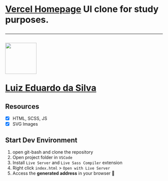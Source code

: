 <h1 align="center>
Vercel (Homepage)
</h1>
           
<p align="center"><a href="https://vercel.com">Vercel Homepage</a> UI clone for study purposes.</p>

<hr>

[<img src="https://avatars.githubusercontent.com/u/71404614?s=400&u=ead15af3b57746b10975dcac0cbda0e8c5bcb924&v=4" width="100px;"/>](https://github.com/onlyLuiz)

[Luiz Eduardo da Silva](https://github.com/onlyLuiz)

## Resources

- [x] HTML, SCSS, JS
- [x] SVG Images

## Start Dev Environment
1. open git-bash and clone the repository
2.  Open project folder in `VSCode`
3.  Install `Live Server` and `Live Sass Compiler` extension
4.  Right click `index.html` > `Open with Live Server`
5.  Access the **generated address** in your browser 🚀
